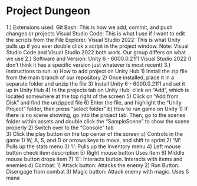 # Project Dungeon
1.) Extensions used:
    Git Bash: This is how we add, commit, and push changes or projects
    Visual Studio Code: This is what I use if I want to edit the scripts from the File Explorer.
    Visual Studio 2022: This is what Unity pulls up if you ever double click a script in the project window.
    Note: Visual Studio Code and Visual Studio 2022 both work. Our group differs on what we use
2.) Software and Version: 
    Unity 6 - 6000.0.21f1
    Visual Studio 2022 (I don’t think it has a specific version just whatever is most recent)
3.) Instructions to run:
    a) How to add project on Unity Hub
      1) Install the zip file from the main branch of our repository
      2) Once installed, place it in a separate folder and unzip the file
      3) Install Unity 6 - 6000.0.21f1 and set it up in Unity Hub
      4) In the projects tab on Unity Hub, click on “Add”, which is located somewhere at the top right of the screen
      5) Click on “Add from Disk” and find the unzipped file
      6) Enter the file, and highlight the “Unity Project” folder, then press “select folder”
	  b) How to run game on Unity
		  1) If there is no scene showing, go into the project tab. Then, go to the scenes folder within assets and double click the “SampleScene” to show the scene properly
      2) Switch over to the “Console” tab	
	    3) Click the play button on the top center of the screen
	  c) Controls in the game
      1) W, A, S, and D or arrows keys to move, and shift to sprint
      2) ‘M’: Pulls up the stats menu
      3) ‘I’: Pulls up the Inventory menu
      4) Left mouse button check item description
      5) Right mouse button Uses Item
      6) Middle mouse button drops item
      7) ‘E’: Interacts button. Interacts with items and enemies
	  d) Combat:
      1) Attack button: Attacks the enemy
      2) Run Button: Disengage from combat
      3) Magic button: Attack enemy with magic. Uses 5 mana
